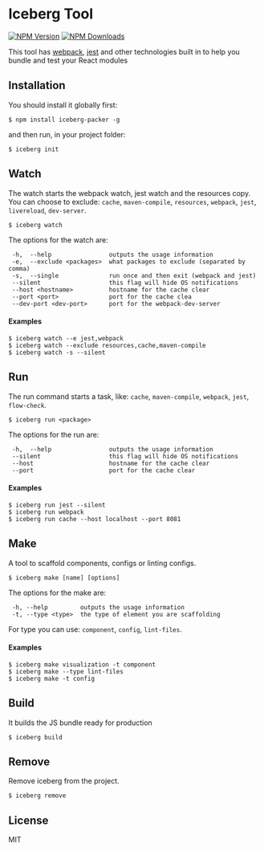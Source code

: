 # Iceberg Tool

[![NPM Version](http://img.shields.io/npm/v/iceberg-packer.svg?style=flat)](https://www.npmjs.org/package/iceberg-packer)
[![NPM Downloads](https://img.shields.io/npm/dm/iceberg-packer.svg?style=flat)](https://www.npmjs.org/package/iceberg-packer)

This tool has [webpack](https://github.com/webpack/webpack), [jest](https://facebook.github.io/jest/) and other technologies built in to help you bundle and test your React modules

## Installation

You should install it globally first:

```
$ npm install iceberg-packer -g
```

and then run, in your project folder:

```
$ iceberg init
```

## Watch

The watch starts the webpack watch, jest watch and the resources copy. You can choose to exclude: `cache`, `maven-compile`, `resources`, `webpack`, `jest`, `livereload`, `dev-server`.

```
$ iceberg watch
```

The options for the watch are:

```
 -h,  --help                outputs the usage information
 -e,  --exclude <packages>  what packages to exclude (separated by comma)
 -s,  --single              run once and then exit (webpack and jest)
 --silent                   this flag will hide OS notifications
 --host <hostname>          hostname for the cache clear
 --port <port>              port for the cache clea
 --dev-port <dev-port>      port for the webpack-dev-server
```

#### Examples

```
$ iceberg watch --e jest,webpack
$ iceberg watch --exclude resources,cache,maven-compile
$ iceberg watch -s --silent
```

## Run

The run command starts a task, like: `cache`, `maven-compile`, `webpack`, `jest`, `flow-check`.

```
$ iceberg run <package>
```

The options for the run are:

```
 -h,  --help                outputs the usage information
 --silent                   this flag will hide OS notifications
 --host                     hostname for the cache clear
 --port                     port for the cache clear
```

#### Examples

```
$ iceberg run jest --silent
$ iceberg run webpack
$ iceberg run cache --host localhost --port 8081
```

## Make

A tool to scaffold components, configs or linting configs.

```
$ iceberg make [name] [options]
```

The options for the make are:

```
 -h, --help      	outputs the usage information
 -t, --type <type>	the type of element you are scaffolding
```

For type you can use: `component`, `config`, `lint-files`.

#### Examples

```
$ iceberg make visualization -t component
$ iceberg make --type lint-files
$ iceberg make -t config
```

## Build

It builds the JS bundle ready for production

```
$ iceberg build
```

## Remove

Remove iceberg from the project.

```
$ iceberg remove
```

## License

MIT
